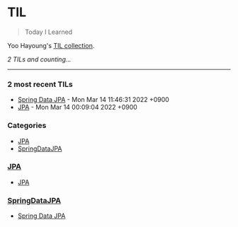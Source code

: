 # TIL
> Today I Learned

Yoo Hayoung's [TIL collection][1].


_2 TILs and counting..._

---

### 2 most recent TILs

- [Spring Data JPA](SpringDataJPA/220314_SpringDataJPA.md) - Mon Mar 14 11:46:31 2022 +0900
- [JPA](JPA/220313_220314_JPA.md) - Mon Mar 14 00:09:04 2022 +0900

### Categories

- [JPA](#JPA)
- [SpringDataJPA](#SpringDataJPA)

### [JPA](#JPA)
- [JPA](JPA/220313_220314_JPA.md)

### [SpringDataJPA](#SpringDataJPA)
- [Spring Data JPA](SpringDataJPA/220314_SpringDataJPA.md)

[1]: https://github.com/YooHayoung/TIL

